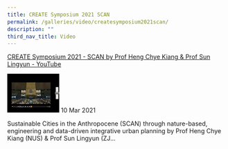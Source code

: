 ```yaml
---
title: CREATE Symposium 2021 SCAN
permalink: /galleries/video/createsymposium2021scan/
description: ""
third_nav_title: Video
---
```

[CREATE Symposium 2021 - SCAN by Prof Heng Chye Kiang & Prof Sun Lingyun - YouTube](https://www.youtube.com/embed/on0sGNTZGPg?html5=1&rel=0)

![](/images/default%20(11).jpg)
10 Mar 2021

Sustainable Cities in the Anthropocene (SCAN) through nature-based, engineering and data-driven integrative urban planning by Prof Heng Chye Kiang (NUS) & Prof Sun Lingyun (ZJ...